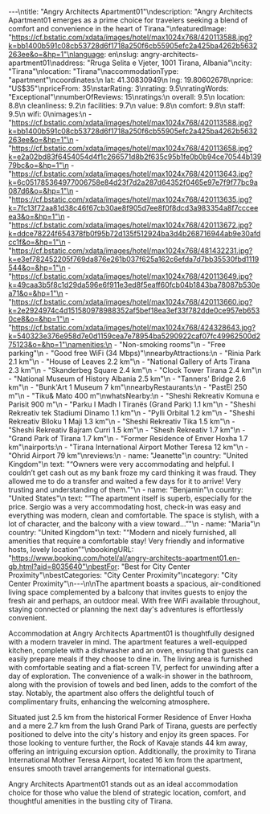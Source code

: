 ---\ntitle: "Angry Architects Apartment01"\ndescription: "Angry Architects Apartment01 emerges as a prime choice for travelers seeking a blend of comfort and convenience in the heart of Tirana."\nfeaturedImage: "https://cf.bstatic.com/xdata/images/hotel/max1024x768/420113588.jpg?k=bb1400b591c08cb53728d6f1718a250f6cb55905efc2a425ba4262b5632263ee&o=&hp=1"\nlanguage: en\nslug: angry-architects-apartment01\naddress: "Rruga Selita e Vjeter, 1001 Tirana, Albania"\ncity: "Tirana"\nlocation: "Tirana"\naccommodationType: "apartment"\ncoordinates:\n  lat: 41.30830949\n  lng: 19.80602678\nprice: "US$35"\npriceFrom: 35\nstarRating: 3\nrating: 9.5\nratingWords: "Exceptional"\nnumberOfReviews: 15\nratings:\n  overall: 9.5\n  location: 8.8\n  cleanliness: 9.2\n  facilities: 9.7\n  value: 9.8\n  comfort: 9.8\n  staff: 9.5\n  wifi: 0\nimages:\n  - "https://cf.bstatic.com/xdata/images/hotel/max1024x768/420113588.jpg?k=bb1400b591c08cb53728d6f1718a250f6cb55905efc2a425ba4262b5632263ee&o=&hp=1"\n  - "https://cf.bstatic.com/xdata/images/hotel/max1024x768/420113658.jpg?k=e2a02bd83f6454054d4f1c266571d8b2f635c95b1fe0b0b94ce70544b13979bc&o=&hp=1"\n  - "https://cf.bstatic.com/xdata/images/hotel/max1024x768/420113643.jpg?k=6c051785364977006758e84d23f7d2a287d64352f0465e97e7f9f77bc9a087d6&o=&hp=1"\n  - "https://cf.bstatic.com/xdata/images/hotel/max1024x768/420113635.jpg?k=7fc13f72aa81d38c46f67cb30ae8f905d7ee8f0f8dcd3a983354a8f7ccceeea3&o=&hp=1"\n  - "https://cf.bstatic.com/xdata/images/hotel/max1024x768/420113672.jpg?k=ddce78224f654378fb0f95b72d135f512924ba3d4b268716944ab9e30afdcc1f&o=&hp=1"\n  - "https://cf.bstatic.com/xdata/images/hotel/max1024x768/481432231.jpg?k=e3ef782452205f769da876e261b037f625a162c6efda7d7bb35530fbd1119544&o=&hp=1"\n  - "https://cf.bstatic.com/xdata/images/hotel/max1024x768/420113649.jpg?k=49caa3b5f8c1d29da596e6f911e3ed8f5eaff60fcb04b1843ba78087b530ea71&o=&hp=1"\n  - "https://cf.bstatic.com/xdata/images/hotel/max1024x768/420113660.jpg?k=2e2924974c4d151580978988352af5bef18ea3ef33f782dde0ce957eb6530ce8&o=&hp=1"\n  - "https://cf.bstatic.com/xdata/images/hotel/max1024x768/424328643.jpg?k=540323e376e958d7e0d1159cea7e78954ba5290922caf07fc49962500d275123&o=&hp=1"\namenities:\n  - "Non-smoking rooms"\n  - "Free parking"\n  - "Good free WiFi (34 Mbps)"\nnearbyAttractions:\n  - "Rinia Park 2.1 km"\n  - "House of Leaves 2.2 km"\n  - "National Gallery of Arts Tirana 2.3 km"\n  - "Skanderbeg Square 2.4 km"\n  - "Clock Tower Tirana 2.4 km"\n  - "National Museum of History Albania 2.5 km"\n  - "Tanners' Bridge 2.6 km"\n  - "Bunk'Art 1 Museum 7 km"\nnearbyRestaurants:\n  - "PastEl 250 m"\n  - "Tiku& Mato 400 m"\nwhatsNearby:\n  - "Sheshi Rekreativ Komuna e Parisit 900 m"\n  - "Parku I Madh I Tiranës (Grand Park) 1.1 km"\n  - "Sheshi Rekreativ tek Stadiumi Dinamo 1.1 km"\n  - "Pylli Orbital 1.2 km"\n  - "Sheshi Rekreativ Blloku 1 Maji 1.3 km"\n  - "Sheshi Rekreativ Tika 1.5 km"\n  - "Sheshi Rekreativ Bajram Curri 1.5 km"\n  - "Shesh Rekreativ 1.7 km"\n  - "Grand Park of Tirana 1.7 km"\n  - "Former Residence of Enver Hoxha 1.7 km"\nairports:\n  - "Tirana International Airport Mother Teresa 12 km"\n  - "Ohrid Airport 79 km"\nreviews:\n  - name: "Jeanette"\n    country: "United Kingdom"\n    text: "“Owners were very accommodating and helpful. I couldn’t get cash out as my bank froze my card thinking it was fraud. They allowed me to do a transfer and waited a few days for it to arrive! Very trusting and understanding of them.”"\n  - name: "Benjamin"\n    country: "United States"\n    text: "“The apartment itself is superb, especially for the price. Sergio was a very accommodating host, check-in was easy and everything was modern, clean and comfortable. The space is stylish, with a lot of character, and the balcony with a view toward...”"\n  - name: "Maria"\n    country: "United Kingdom"\n    text: "“Modern and nicely furnished, all amenities that require a comfortable stay! Very friendly and informative hosts, lovely location”"\nbookingURL: "https://www.booking.com/hotel/al/angry-architects-apartment01.en-gb.html?aid=8035640"\nbestFor: "Best for City Center Proximity"\nbestCategories: "City Center Proximity"\ncategory: "City Center Proximity"\n---\n\nThe apartment boasts a spacious, air-conditioned living space complemented by a balcony that invites guests to enjoy the fresh air and perhaps, an outdoor meal. With free WiFi available throughout, staying connected or planning the next day's adventures is effortlessly convenient.

Accommodation at Angry Architects Apartment01 is thoughtfully designed with a modern traveler in mind. The apartment features a well-equipped kitchen, complete with a dishwasher and an oven, ensuring that guests can easily prepare meals if they choose to dine in. The living area is furnished with comfortable seating and a flat-screen TV, perfect for unwinding after a day of exploration. The convenience of a walk-in shower in the bathroom, along with the provision of towels and bed linen, adds to the comfort of the stay. Notably, the apartment also offers the delightful touch of complimentary fruits, enhancing the welcoming atmosphere.

Situated just 2.5 km from the historical Former Residence of Enver Hoxha and a mere 2.7 km from the lush Grand Park of Tirana, guests are perfectly positioned to delve into the city's history and enjoy its green spaces. For those looking to venture further, the Rock of Kavaje stands 44 km away, offering an intriguing excursion option. Additionally, the proximity to Tirana International Mother Teresa Airport, located 16 km from the apartment, ensures smooth travel arrangements for international guests.

Angry Architects Apartment01 stands out as an ideal accommodation choice for those who value the blend of strategic location, comfort, and thoughtful amenities in the bustling city of Tirana.